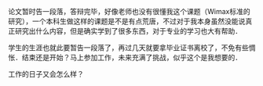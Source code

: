 论文暂时告一段落，答辩完毕，好像老师也没有很懂我这个课题（Wimax标准的研究），一个本科生做这样的课题是不是有点荒唐，不过对于我本身虽然没能说真正研究出什么内容，但是确实学到了很多东西，对于专业的学习也大有帮助．

学生的生涯也就此要暂告一段落了，再过几天就要拿毕业证书离校了，不免有些惆怅．结束还是开始？马上参加工作，未来充满了挑战，似乎这个是我想要的．

工作的日子又会怎么样？

<!-- ##{"timestamp":1182777688}## -->
